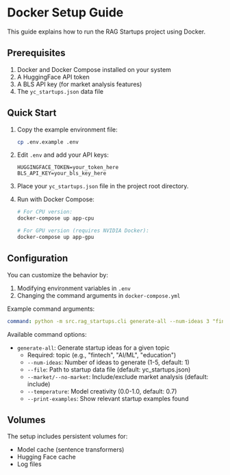 # Docker Setup Guide

This guide explains how to run the RAG Startups project using Docker.

## Prerequisites

1. Docker and Docker Compose installed on your system
2. A HuggingFace API token
3. A BLS API key (for market analysis features)
4. The `yc_startups.json` data file

## Quick Start

1. Copy the example environment file:
   ```bash
   cp .env.example .env
   ```

2. Edit `.env` and add your API keys:
   ```
   HUGGINGFACE_TOKEN=your_token_here
   BLS_API_KEY=your_bls_key_here
   ```

3. Place your `yc_startups.json` file in the project root directory.

4. Run with Docker Compose:
   ```bash
   # For CPU version:
   docker-compose up app-cpu

   # For GPU version (requires NVIDIA Docker):
   docker-compose up app-gpu
   ```

## Configuration

You can customize the behavior by:

1. Modifying environment variables in `.env`
2. Changing the command arguments in `docker-compose.yml`

Example command arguments:
```yaml
command: python -m src.rag_startups.cli generate-all --num-ideas 3 "fintech"
```

Available command options:
- `generate-all`: Generate startup ideas for a given topic
  - Required: topic (e.g., "fintech", "AI/ML", "education")
  - `--num-ideas`: Number of ideas to generate (1-5, default: 1)
  - `--file`: Path to startup data file (default: yc_startups.json)
  - `--market/--no-market`: Include/exclude market analysis (default: include)
  - `--temperature`: Model creativity (0.0-1.0, default: 0.7)
  - `--print-examples`: Show relevant startup examples found

## Volumes

The setup includes persistent volumes for:
- Model cache (sentence transformers)
- Hugging Face cache
- Log files
